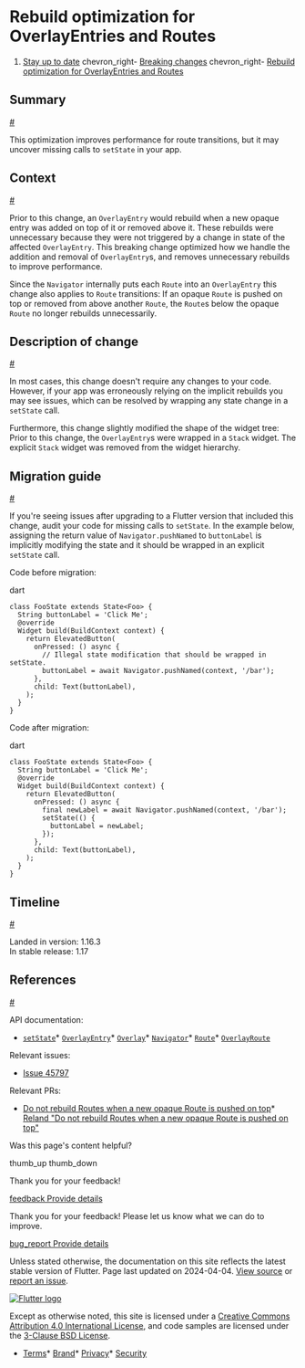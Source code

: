Rebuild optimization for OverlayEntries and Routes
==================================================

1. [Stay up to date](/release) chevron\_right- [Breaking changes](/release/breaking-changes) chevron\_right- [Rebuild optimization for OverlayEntries and Routes](/release/breaking-changes/overlay-entry-rebuilds)

Summary
-------

[#](#summary)

This optimization improves performance for route transitions, but it may uncover missing calls to `setState` in your app.

Context
-------

[#](#context)

Prior to this change, an `OverlayEntry` would rebuild when a new opaque entry was added on top of it or removed above it. These rebuilds were unnecessary because they were not triggered by a change in state of the affected `OverlayEntry`. This breaking change optimized how we handle the addition and removal of `OverlayEntry`s, and removes unnecessary rebuilds to improve performance.

Since the `Navigator` internally puts each `Route` into an `OverlayEntry` this change also applies to `Route` transitions: If an opaque `Route` is pushed on top or removed from above another `Route`, the `Route`s below the opaque `Route` no longer rebuilds unnecessarily.

Description of change
---------------------

[#](#description-of-change)

In most cases, this change doesn't require any changes to your code. However, if your app was erroneously relying on the implicit rebuilds you may see issues, which can be resolved by wrapping any state change in a `setState` call.

Furthermore, this change slightly modified the shape of the widget tree: Prior to this change, the `OverlayEntry`s were wrapped in a `Stack` widget. The explicit `Stack` widget was removed from the widget hierarchy.

Migration guide
---------------

[#](#migration-guide)

If you're seeing issues after upgrading to a Flutter version that included this change, audit your code for missing calls to `setState`. In the example below, assigning the return value of `Navigator.pushNamed` to `buttonLabel` is implicitly modifying the state and it should be wrapped in an explicit `setState` call.

Code before migration:

dart

```
class FooState extends State<Foo> {
  String buttonLabel = 'Click Me';
  @override
  Widget build(BuildContext context) {
    return ElevatedButton(
      onPressed: () async {
        // Illegal state modification that should be wrapped in setState.
        buttonLabel = await Navigator.pushNamed(context, '/bar');
      },
      child: Text(buttonLabel),
    );
  }
}
```

Code after migration:

dart

```
class FooState extends State<Foo> {
  String buttonLabel = 'Click Me';
  @override
  Widget build(BuildContext context) {
    return ElevatedButton(
      onPressed: () async {
        final newLabel = await Navigator.pushNamed(context, '/bar');
        setState(() {
          buttonLabel = newLabel;
        });
      },
      child: Text(buttonLabel),
    );
  }
}
```

Timeline
--------

[#](#timeline)

Landed in version: 1.16.3  
 In stable release: 1.17

References
----------

[#](#references)

API documentation:

* [`setState`](https://api.flutter.dev/flutter/widgets/State/setState.html)* [`OverlayEntry`](https://api.flutter.dev/flutter/widgets/OverlayEntry-class.html)* [`Overlay`](https://api.flutter.dev/flutter/widgets/Overlay-class.html)* [`Navigator`](https://api.flutter.dev/flutter/widgets/Navigator-class.html)* [`Route`](https://api.flutter.dev/flutter/widgets/Route-class.html)* [`OverlayRoute`](https://api.flutter.dev/flutter/widgets/OverlayRoute-class.html)

Relevant issues:

* [Issue 45797](https://github.com/flutter/flutter/issues/45797)

Relevant PRs:

* [Do not rebuild Routes when a new opaque Route is pushed on top](https://github.com/flutter/flutter/pull/48900)* [Reland "Do not rebuild Routes when a new opaque Route is pushed on top"](https://github.com/flutter/flutter/pull/49376)

Was this page's content helpful?

thumb\_up thumb\_down

Thank you for your feedback!

 [feedback Provide details](https://github.com/flutter/website/issues/new?template=1_page_issue.yml&&page-url=https://docs.flutter.dev/release/breaking-changes/overlay-entry-rebuilds/&page-source=https://github.com/flutter/website/tree/main/src/content/release/breaking-changes/overlay-entry-rebuilds.md)

Thank you for your feedback! Please let us know what we can do to improve.

 [bug\_report Provide details](https://github.com/flutter/website/issues/new?template=1_page_issue.yml&&page-url=https://docs.flutter.dev/release/breaking-changes/overlay-entry-rebuilds/&page-source=https://github.com/flutter/website/tree/main/src/content/release/breaking-changes/overlay-entry-rebuilds.md)

Unless stated otherwise, the documentation on this site reflects the latest stable version of Flutter. Page last updated on 2024-04-04. [View source](https://github.com/flutter/website/tree/main/src/content/release/breaking-changes/overlay-entry-rebuilds.md) or [report an issue](https://github.com/flutter/website/issues/new?template=1_page_issue.yml&&page-url=https://docs.flutter.dev/release/breaking-changes/overlay-entry-rebuilds/&page-source=https://github.com/flutter/website/tree/main/src/content/release/breaking-changes/overlay-entry-rebuilds.md "Report an issue with this page").

[![Flutter logo](/assets/images/branding/flutter/logo+text/horizontal/white.svg)](https://flutter.dev)

Except as otherwise noted, this site is licensed under a [Creative Commons Attribution 4.0 International License](https://creativecommons.org/licenses/by/4.0/), and code samples are licensed under the [3-Clause BSD License](https://opensource.org/licenses/BSD-3-Clause).

* [Terms](/tos "Terms of use")* [Brand](/brand "Brand usage guidelines")* [Privacy](https://policies.google.com/privacy "Privacy policy")* [Security](/security "Security philosophy and practices")

   